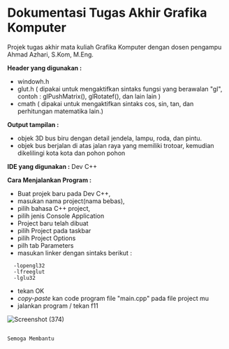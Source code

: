 # Dokumentasi Tugas Akhir Grafika Komputer 
Projek tugas akhir mata kuliah Grafika Komputer dengan dosen pengampu Ahmad Azhari, S.Kom, M.Eng. 

**Header yang digunakan :**
- windowh.h
- glut.h ( dipakai untuk mengaktifkan sintaks fungsi yang berawalan "gl", contoh : glPushMatrix(), glRotatef(), dan lain lain )
- cmath ( dipakai untuk mengaktifkan sintaks cos, sin, tan, dan perhitungan matematika lain.)


**Output tampilan :** 
- objek 3D bus biru dengan detail jendela, lampu, roda, dan pintu.
- objek bus berjalan di atas jalan raya yang memiliki trotoar, kemudian dikelilingi kota kota dan pohon pohon

**IDE yang digunakan :** Dev C++

**Cara Menjalankan Program :**
- Buat projek baru pada Dev C++,
- masukan nama project(nama bebas),
- pilih bahasa C++ project, 
- pilih jenis Console Application
- Project baru telah dibuat
- pilih Project pada taskbar
- pilih Project Options
- pilh tab Parameters
- masukan linker dengan sintaks berikut :
```
  -lopengl32
  -lfreeglut
  -lglu32
```
- tekan OK
- *copy-paste* kan code program file "main.cpp" pada file project mu
- jalankan program / tekan f11
  
![Screenshot (374)](https://github.com/fauziwig/projekTugasAkhirGrafikaKomputer/assets/101690263/8321853d-a416-4142-be9c-2cf4ac8b0d06)


## 
`Semoga Membantu `
